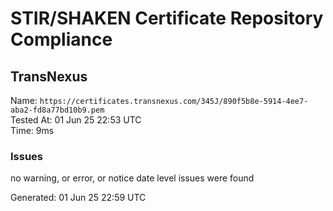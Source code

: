 # STIR/SHAKEN Certificate Repository Compliance

## TransNexus

Name: `https://certificates.transnexus.com/345J/890f5b8e-5914-4ee7-aba2-fd8a77bd10b9.pem`\
Tested At: 01 Jun 25 22:53 UTC\
Time: 9ms

### Issues

no warning, or error, or notice date level issues were found

Generated: 01 Jun 25 22:59 UTC